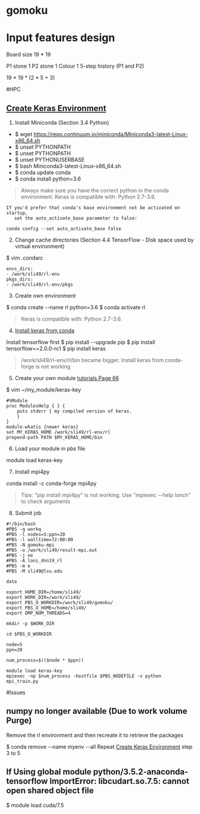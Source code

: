 # gomoku

# Input features design

Board size 19 * 19

P1 stone 1
P2 stone 1
Colour 1
5-step history (P1 and P2)

19 * 19 * (2 * 5 + 3)

#HPC

## [Create Keras Environment](http://www.hpc.lsu.edu/docs/faq/installation-details.php)

1. Install Miniconda (Section 3.4 Python)

* $ wget https://repo.continuum.io/miniconda/Miniconda3-latest-Linux-x86_64.sh
* $ unset PYTHONPATH
* $ unset PYTHONPATH
* $ unset PYTHONUSERBASE
* $ bash Miniconda3-latest-Linux-x86_64.sh
* $ conda update conda
* $ conda install python=3.6

> Always make sure you have the correct python in the conda environment. Keras is compatible with: Python 2.7-3.6.

```
If you'd prefer that conda's base environment not be activated on startup, 
   set the auto_activate_base parameter to false: 

conda config --set auto_activate_base false
```

2. Change cache directories (Section 4.4 TensorFlow - Disk space used by virtual environment)

$ vim .condarc
```
envs_dirs:
- /work/sli49/rl-env
pkgs_dirs:
- /work/sli49/rl-env/pkgs
```

3. Create own environment

$ conda create --name rl python=3.6
$ conda activate rl

> Keras is compatible with: Python 2.7-3.6. 

4. [Install keras from conda](https://github.com/keras-team/keras)

Install tensorflow first
$ pip install --upgrade pip
$ pip install tensorflow==2.0.0-rc1
$ pip install keras

> /work/sli49/rl-env/rl/bin became bigger. Install keras from conda-forge is not working

5. Create your own module [tutorials Page 66](http://www.hpc.lsu.edu/training/weekly-materials/2018-Fall/HPC_UserEnv_Fall_2018_session_1.pdf)

$ vim ~/my_module/keras-key
```
#%Module
proc ModulesHelp { } {
    puts stderr { my compiled version of keras.
    }
}
module-whatis {newer keras}
set MY_KERAS_HOME /work/sli49/rl-env/rl
prepend-path PATH $MY_KERAS_HOME/bin
```

6. Load your module in pbs file

module load keras-key

7. Install mpi4py 

conda install -c conda-forge mpi4py

> Tips: "pip install mpi4py" is not working. Use "mpiexec --help lunch" to check arguments

8. Submit job

```
#!/bin/bash
#PBS -q workq
#PBS -l nodes=5:ppn=20
#PBS -l walltime=72:00:00
#PBS -N gomoku-mpi
#PBS -o /work/sli49/result-mpi.out
#PBS -j oe
#PBS -A loni_dnn19_rl
#PBS -m e
#PBS -M sli49@lsu.edu

date

export HOME_DIR=/home/sli49/
export WORK_DIR=/work/sli49/
export PBS_O_WORKDIR=/work/sli49/gomoku/
export PBS_O_HOME=/home/sli49/
export OMP_NUM_THREADS=4

mkdir -p $WORK_DIR

cd $PBS_O_WORKDIR

node=5
ppn=20

num_process=$(($node * $ppn))

module load keras-key
mpiexec -np $num_process -hostfile $PBS_NODEFILE -v python mpi_train.py
```

#Issues

## numpy no longer available (Due to work volume Purge)

Remove the rl environment and then recreate it to retrieve the packages

$ conda remove --name myenv --all
Repeat [Create Keras Environment](#create-keras-environment) step 3 to 5

## If Using global module python/3.5.2-anaconda-tensorflow ImportError: libcudart.so.7.5: cannot open shared object file
$ module load cuda/7.5


